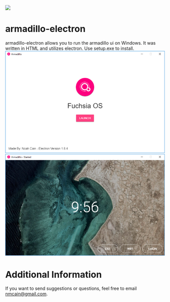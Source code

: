 [![](icon.ico)](icon.ico "image")
# armadillo-electron
armadillo-electron allows you to run the armadillo ui on Windows. It was written in HTML and utilizes electron. Use setup.exe to install.
[![](1.png)](1.png "image")
[![](2.png)](2.png "image")
# Additional Information
If you want to send suggestions or questions, feel free to email nmcain@gmail.com.
